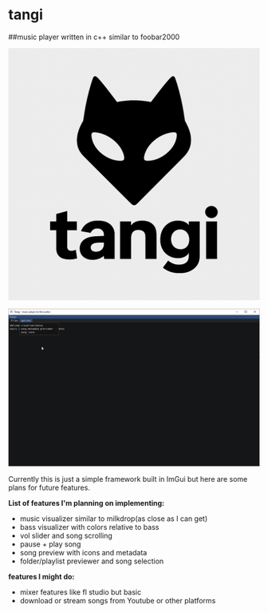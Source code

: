 # tangi

##music player written in c++ similar to foobar2000

![logo](pictures/logo.png) 

![preview](pictures/preview.png)  

Currently this is just a simple framework built in ImGui but here are some plans for future features.

**List of features I'm planning on implementing:**
- music visualizer similar to milkdrop(as close as I can get)
- bass visualizer with colors relative to bass
- vol slider and song scrolling
- pause + play song
- song preview with icons and metadata
- folder/playlist previewer and song selection

**features I might do:**
- mixer features like fl studio but basic
- download or stream songs from Youtube or other platforms